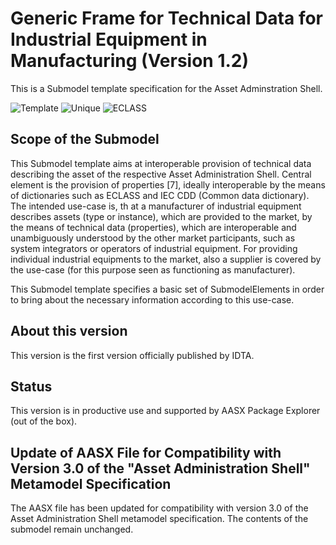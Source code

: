 
# Generic Frame for Technical Data for Industrial Equipment in Manufacturing (Version 1.2) 

This is a Submodel template specification for the Asset Adminstration Shell.

![Template](https://img.shields.io/static/v1?style=plastic&label=SMT&message=Template&color=green)
![Unique](https://img.shields.io/static/v1?style=plastic&label=SMT&message=Unique&color=b5179e)
![ECLASS](https://img.shields.io/static/v1?style=plastic&label=SMT&message=ECLASS&color=000055)

## Scope of the Submodel 

This Submodel template aims at interoperable provision of technical data describing the asset of the respective Asset 
Administration Shell. Central element is the provision of properties [7], ideally interoperable by the means of 
dictionaries such as ECLASS and IEC CDD (Common data dictionary). 
The intended use-case is, th
at a manufacturer of industrial equipment describes assets (type or instance), which are 
provided to the market, by the means of technical data (properties), which are interoperable and unambiguously 
understood by the other market participants, such as system integrators or operators of industrial equipment. For 
providing individual industrial equipments to the market, also a supplier is covered by the use-case (for this purpose 
seen as functioning as manufacturer). 

This Submodel template specifies a basic set of SubmodelElements in order to bring about the necessary information 
according to this use-case. 

## About this version

This version is the first version officially published by IDTA.


## Status

This version is in productive use and supported by AASX Package Explorer (out of the box).

## Update of AASX File for Compatibility with Version 3.0 of the "Asset Administration Shell" Metamodel Specification

The AASX file has been updated for compatibility with version 3.0 of the Asset Administration Shell metamodel specification. The contents of the submodel remain unchanged.
